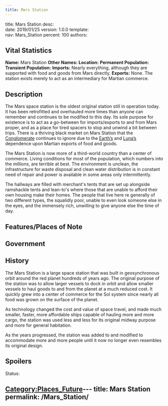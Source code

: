```yaml
---
title: Mars Station
---
```


title:		Mars Station
desc:		
date:		2019/01/25
version:	1.0.0
template:	
nav:		Mars_Station
percent:	100
authors:	
## Vital Statistics

**Name:** Mars Station
**Other Names:**
**Location:**
**Permanent Population:**
**Transient Population:**
**Imports:** Nearly everything, although they are supported with food
and goods from Mars directly.
**Exports:** None. The station exists merely to act as an intermediary
for Martian commerce.

## Description

The Mars space station is the oldest original station still in operation
today. It has been retrofitted and overhauled more times than anyone can
remember and continues to be modified to this day. Its sole purpose for
existence is to act as a go-between for imports/exports to and from Mars
proper, and as a place for tired spacers to stop and unwind a bit
between trips. There is a thriving black market on Mars Station that the
[Conglomerate](The_Conglomerate "wikilink") continues to ignore due to
the [Earth’s](Earth_Ring_Station "wikilink") and
[Luna’s](Luna "wikilink") dependence upon Martian exports of food and
goods.

The Mars Station is now more of a third-world country than a center of
commerce. Living conditions for most of the population, which numbers
into the millions, are terrible at best. The environment is unclean, the
infrastructure for waste disposal and clean water distribution is in
constant need of repair and power is available in some areas only
intermittently.

The hallways are filled with merchant's tents that are set up alongside
ramshackle tents and lean-to's where those that are unable to afford
their own housing make their homes. The people that live here re
generally of two different types, the squalidly poor, unable to even
look someone else in the eyes, and the immensely rich, unwilling to give
anyone else the time of day.

## Features/Places of Note

## Government

## History

The Mars Station is a large space station that was built in
geosynchronous orbit around the red planet hundreds of years ago. The
original purpose of the station was to allow larger vessels to dock in
orbit and allow smaller vessels to haul goods to and from the planet at
a much reduced cost. It quickly grew into a center of commerce for the
Sol system since nearly all food was grown on the surface of the planet.

As technology changed the cost and value of space travel, and made much
smaller, faster, more affordable ships capable of hauling more and more
cargo, the station was used less and less for its original midway
purpose and more for general habitation.

As the years progressed, the station was added to and modified to
accommodate more and more people until it now no longer even resembles
its original design.

## Spoilers

<spoiler text="Spoilers">Status: </spoiler>

[Category:Places_Future](Category:Places_Future "wikilink")---
title: Mars Station
permalink: /Mars_Station/
---

